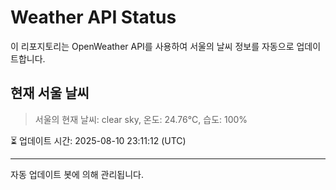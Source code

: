 
# Weather API Status

이 리포지토리는 OpenWeather API를 사용하여 서울의 날씨 정보를 자동으로 업데이트합니다.

## 현재 서울 날씨
> 서울의 현재 날씨: clear sky, 온도: 24.76°C, 습도: 100%

⏳ 업데이트 시간: 2025-08-10 23:11:12 (UTC)

---
자동 업데이트 봇에 의해 관리됩니다.
